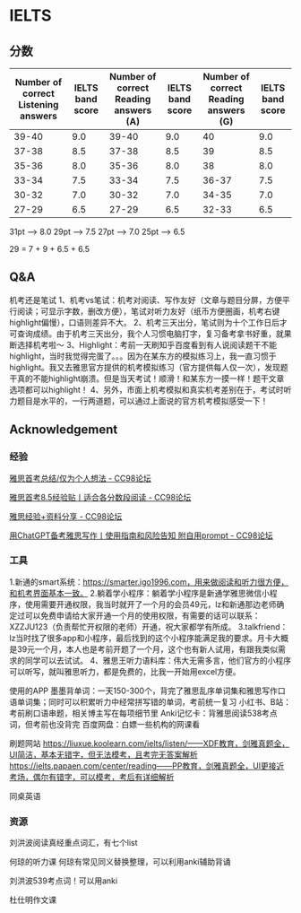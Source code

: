 # IELTS


## 分数

| Number of correct Listening answers | IELTS band score | Number of correct Reading answers (A) | IELTS band score | Number of correct Reading answers (G) | IELTS band score |
|-------------------------------------|------------------|--------------------------------------|------------------|--------------------------------------|------------------|
| 39-40                               | 9.0              | 39-40                                | 9.0              | 40                                   | 9.0              |
| 37-38                               | 8.5              | 37-38                                | 8.5              | 39                                   | 8.5              |
| 35-36                               | 8.0              | 35-36                                | 8.0              | 38                                   | 8.0              |
| 33-34                               | 7.5              | 33-34                                | 7.5              | 36-37                                | 7.5              |
| 30-32                               | 7.0              | 30-32                                | 7.0              | 34-35                                | 7.0              |
| 27-29                               | 6.5              | 27-29                                | 6.5              | 32-33                                | 6.5              |


31pt ——> 8.0
29pt ——> 7.5
27pt ——> 7.0
25pt ——> 6.5


29 = 7 + 9 + 6.5 + 6.5


## Q&A

机考还是笔试
1、机考vs笔试：机考对阅读、写作友好（文章与题目分屏，方便平行阅读；可显示字数，删改方便），笔试对听力友好（纸币方便圈画，机考右键highlight偏慢），口语则差异不大。
2、机考三天出分，笔试则为十个工作日后才可查询成绩。由于机考三天出分，我个人习惯电脑打字，复习备考拿书好重，就果断选择机考啦～
3、Highlight：考前一天刷知乎百度看到有人说阅读题干不能highlight，当时我觉得完蛋了。。。因为在某东方的模拟练习上，我一直习惯于highlight。我又去雅思官方提供的机考模拟练习（官方提供每人仅一次），发现题干真的不能highlight崩溃。但是当天考试！顺滑！和某东方一摸一样！题干文章选项都可以highlight！
4、另外，市面上机考模拟和真实机考差别在于，考试时听力题目是水平的，一行两道题，可以通过上面说的官方机考模拟感受一下！

## Acknowledgement

### 经验
[雅思首考总结/仅为个人想法 - CC98论坛](https://www.cc98.org/topic/5370830)

[雅思首考8.5经验贴丨适合各分数段阅读 - CC98论坛](https://www.cc98.org/topic/5875550)

[雅思经验+资料分享 - CC98论坛](https://www.cc98.org/topic/5423477)

[用ChatGPT备考雅思写作丨使用指南和风险告知 附自用prompt - CC98论坛](https://www.cc98.org/topic/5877674)


### 工具
1.新通的smart系统：https://smarter.igo1996.com，用来做阅读和听力很方便，和机考界面基本一致。
2.躺着学小程序：躺着学小程序是新通学雅思微信小程序，使用需要开通权限，我当时就开了一个月的会员49元，lz和新通那边老师确定过可以免费申请给大家开通一个月的使用权限，有需要的话可以联系：XZZJU123（负责帮忙开权限的老师）开通，祝大家都学有所成。
3.talkfriend：lz当时找了很多app和小程序，最后找到的这个小程序能满足我的要求。月卡大概是39元一个月，本人也是考前开题了一个月，这个也有新人试用，有跟我类似需求的同学可以去试试。
4、雅思王听力语料库：伟大无需多言，他们官方的小程序可以听写，就叫雅思听力，都是免费的，比我一开始用excel方便。

使用的APP
墨墨背单词：一天150-300个，背完了雅思乱序单词集和雅思写作口语单词集；同时可以积累听力中经常拼写错的单词，考前统一复习
小红书、B站：考前刷口语串题，相关博主写在每项细节里
Anki记忆卡：背雅思阅读538考点词，但考前也没背完
百度网盘：白嫖一些机构的网课看

刷题网站
https://liuxue.koolearn.com/ielts/listen/——XDF教育，剑雅真题全，UI简洁，基本无错字，但无法模考，且考完无答案解析
https://ielts.papaen.com/center/reading——PP教育，剑雅真题全，UI更接近考场，偶尔有错字，可以模考，考后有详细解析

同桌英语

### 资源

刘洪波阅读真经重点词汇，有七个list

何琼的听力课 何琼有常见同义替换整理，可以利用anki辅助背诵

刘洪波539考点词！可以用anki

杜仕明作文课